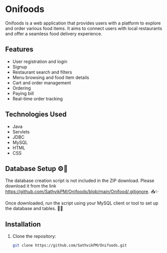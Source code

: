 # Onifoods

Onifoods is a web application that provides users with a platform to explore and order various food items. It aims to connect users with local restaurants and offer a seamless food delivery experience.

## Features
- User registration and login
- Signup
- Restaurant search and filters
- Menu browsing and food item details
- Cart and order management
- Ordering
- Paying bill
- Real-time order tracking

## Technologies Used
- Java
- Servlets
- JDBC
- MySQL
- HTML
- CSS

## Database Setup ⚙️💾
The database creation script is not included in the ZIP download. Please download it from the link  https://github.com/SathvikPM/Onifoods/blob/main/Onifood/.gitignore. 📥✨

Once downloaded, run the script using your MySQL client or tool to set up the database and tables. 🚀📂

## Installation
1. Clone the repository:
   ```sh
   git clone https://github.com/SathvikPM/Onifoods.git
